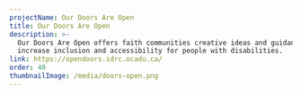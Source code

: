 ```yaml
---
projectName: Our Doors Are Open
title: Our Doors Are Open
description: >-
  Our Doors Are Open offers faith communities creative ideas and guidance to
  increase inclusion and accessibility for people with disabilities.
link: https://opendoors.idrc.ocadu.ca/
order: 40
thumbnailImage: /media/doors-open.png
---
```

